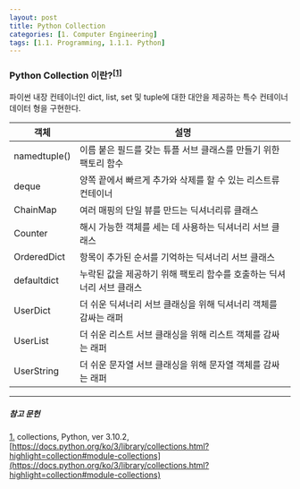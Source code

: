 ```yaml
---
layout: post
title: Python Collection
categories: [1. Computer Engineering]
tags: [1.1. Programming, 1.1.1. Python]
---
```


### Python Collection 이란?<sup><a href="#footnote_1_1" name="footnote_1_2">[1]</a></sup>

파이썬 내장 컨테이너인 dict, list, set 및 tuple에 대한 대안을 제공하는 특수 컨테이너 데이터 형을 구현한다.

|객체|설명|
|------|---|
|namedtuple()|이름 붙은 필드를 갖는 튜플 서브 클래스를 만들기 위한 팩토리 함수|
|deque|양쪽 끝에서 빠르게 추가와 삭제를 할 수 있는 리스트류 컨테이너|
|ChainMap|여러 매핑의 단일 뷰를 만드는 딕셔너리류 클래스|
|Counter|해시 가능한 객체를 세는 데 사용하는 딕셔너리 서브 클래스|
|OrderedDict|항목이 추가된 순서를 기억하는 딕셔너리 서브 클래스|
|defaultdict|누락된 값을 제공하기 위해 팩토리 함수를 호출하는 딕셔너리 서브 클래스|
|UserDict|더 쉬운 딕셔너리 서브 클래싱을 위해 딕셔너리 객체를 감싸는 래퍼|
|UserList|더 쉬운 리스트 서브 클래싱을 위해 리스트 객체를 감싸는 래퍼|
|UserString|더 쉬운 문자열 서브 클래싱을 위해 문자열 객체를 감싸는 래퍼|


---

##### 참고 문헌

<a href="#footnote_1_2" name="footnote_1_1">1.</a> collections, Python, ver 3.10.2, [https://docs.python.org/ko/3/library/collections.html?highlight=collection#module-collections](https://docs.python.org/ko/3/library/collections.html?highlight=collection#module-collections)

